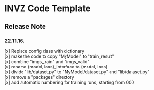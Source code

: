 # INVZ Code Template

## Release Note

### 22.11.16.
[x] Replace config class with dictionary  
[x] make the code to copy "MyModel" to "train_result"  
[x] combine "imgs_train" and "imgs_valid"  
[x] rename {model, loss}_interface to {model, loss}  
[x] divide "lib/dataset.py" to "MyModel/dataset.py" and "lib/dataset.py"  
[x] remove a "packages" directory  
[x] add automatic numbering for training runs, starting from 000